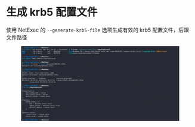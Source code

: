 # 生成 krb5 配置文件

使用 NetExec 的 `--generate-krb5-file` 选项生成有效的 krb5 配置文件，后跟文件路径



<figure><img src="../../.gitbook/assets/404540940-ea42cc9d-5c4c-453d-bb18-6360c5b8154b.png" alt=""><figcaption></figcaption></figure>